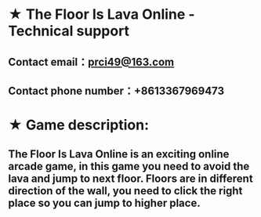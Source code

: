 # ★ The Floor Is Lava Online - Technical support

## Contact email：prci49@163.com

## Contact phone number：+8613367969473

# ★ Game description:

## The Floor Is Lava Online is an exciting online arcade game, in this game you need to avoid the lava and jump to next floor. Floors are in different direction of the wall, you need to click the right place so you can jump to higher place. 
